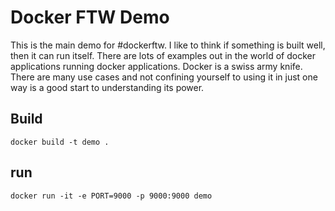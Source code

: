 # Docker FTW Demo 

This is the main demo for #dockerftw. I like to think if something is built well, then
it can run itself. There are lots of examples out in the world of docker applications
running docker applications. Docker is a swiss army knife. There are many use cases
and not confining yourself to using it in just one way is a good start to understanding its power.

## Build

```docker build -t demo .```

## run

```docker run -it -e PORT=9000 -p 9000:9000 demo```
